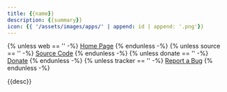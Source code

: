 ```yaml
---
title: {{name}}
description: {{summary}}
icon: {{ '/assets/images/apps/' | append: id | append: '.png'}}
---
```


<div class="button-bar" markdown="0">
{% unless web == '' -%}
<a class="btn" href="{{ web }}">Home Page</a>
{% endunless -%}
{% unless source == '' -%}
<a class="btn" href="{{ source }}">Source Code</a>
{% endunless -%}
{% unless donate == '' -%}
<a class="btn" href="{{ donate }}">Donate</a>
{% endunless -%}
{% unless tracker == '' -%}
<a class="btn" href="{{ tracker }}">Report a Bug</a>
{% endunless -%}
</div>

{{desc}}
